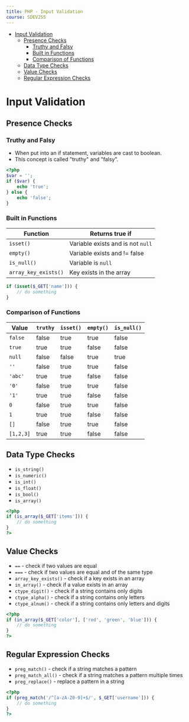 ```yaml
---
title: PHP - Input Validation
course: SDEV255
---
```


- [Input Validation](#input-validation)
  - [Presence Checks](#presence-checks)
    - [Truthy and Falsy](#truthy-and-falsy)
    - [Built in Functions](#built-in-functions)
    - [Comparison of Functions](#comparison-of-functions)
  - [Data Type Checks](#data-type-checks)
  - [Value Checks](#value-checks)
  - [Regular Expression Checks](#regular-expression-checks)

# Input Validation

## Presence Checks

### Truthy and Falsy

- When put into an if statement, variables are cast to boolean.
- This concept is called "truthy" and "falsy".

```php
<?php
$var = '';
if ($var) {
    echo 'true';
} else {
    echo 'false';
}
```

### Built in Functions

| Function             | Returns true if                   |
| -------------------- | --------------------------------- |
| `isset()`            | Variable exists and is not `null` |
| `empty()`            | Variable exists and != false      |
| `is_null()`          | Variable is `null`                |
| `array_key_exists()` | Key exists in the array           |

```php
if (isset($_GET['name'])) {
    // do something
}
```

### Comparison of Functions

| Value     | `truthy` | `isset()` | `empty()` | `is_null()` |
| --------- | -------- | --------- | --------- | ----------- |
| `false`   | false    | true      | true      | false       |
| `true`    | true     | true      | false     | false       |
| `null`    | false    | false     | true      | true        |
| `''`      | false    | true      | true      | false       |
| `'abc'`   | true     | true      | false     | false       |
| `'0'`     | false    | true      | true      | false       |
| `'1'`     | true     | true      | false     | false       |
| `0`       | false    | true      | true      | false       |
| `1`       | true     | true      | false     | false       |
| `[]`      | false    | true      | true      | false       |
| `[1,2,3]` | true     | true      | false     | false       |

## Data Type Checks

- `is_string()`
- `is_numeric()`
- `is_int()`
- `is_float()`
- `is_bool()`
- `is_array()`

```php
<?php
if (is_array($_GET['items'])) {
    // do something
}
?>
```

## Value Checks

- `==` - check if two values are equal
- `===` - check if two values are equal and of the same type
- `array_key_exists()` - check if a key exists in an array
- `in_array()` - check if a value exists in an array
- `ctype_digit()` - check if a string contains only digits
- `ctype_alpha()` - check if a string contains only letters
- `ctype_alnum()` - check if a string contains only letters and digits

```php
<?php
if (in_array($_GET['color'], ['red', 'green', 'blue'])) {
    // do something
}
?>
```

## Regular Expression Checks

- `preg_match()` - check if a string matches a pattern
- `preg_match_all()` - check if a string matches a pattern multiple times
- `preg_replace()` - replace a pattern in a string

```php
<?php
if (preg_match('/^[a-zA-Z0-9]+$/', $_GET['username'])) {
    // do something
}
?>
```
